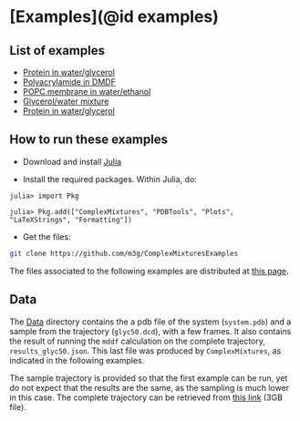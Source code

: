 # [Examples](@id examples)

## List of examples

- [Protein in water/glycerol](@ref)
- [Polyacrylamide in DMDF](@ref)
- [POPC membrane in water/ethanol](@ref)
- [Glycerol/water mixture](@ref)
- [Protein in water/glycerol](@ref)

## How to run these examples

- Download and install [Julia](https://julialang.org)

- Install the required packages. Within Julia, do:
```julia-repl
julia> import Pkg

julia> Pkg.add(["ComplexMixtures", "PDBTools", "Plots", "LaTeXStrings", "Formatting"])
```

- Get the files:
```bash
git clone https://github.com/m3g/ComplexMixturesExamples
```
The files associated to the following examples are distributed at [this page](https://github.com/m3g/ComplexMixturesExamples/tree/main/Protein_in_Glycerol). 

## Data

The [Data](https://github.com/m3g/ComplexMixturesExamples/tree/main/Protein_in_Glycerol/Data) directory contains the a pdb file of the system (`system.pdb`) and a sample from the trajectory (`glyc50.dcd`), with a few frames. It also contains the result of running the `mddf` calculation on the complete trajectory, `results_glyc50.json`. This last file was produced by `ComplexMixtures`, as indicated in the following examples. 

The sample trajectory is provided so that the first example can be run, yet do not expect that the results are the same, as the sampling is much lower in this case. The complete trajectory can be retrieved from [this link](https://drive.google.com/file/d/14M30jDHRwUM77hzbDphgbu8mcWFBcQrX/view?usp=sharing) (3GB file). 
